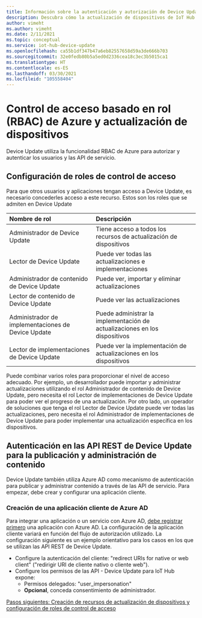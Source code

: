 ```yaml
---
title: Información sobre la autenticación y autorización de Device Update para IoT Hub | Microsoft Docs
description: Descubra cómo la actualización de dispositivos de IoT Hub usa la funcionalidad RBAC de Azure para autenticar y autorizar usuarios y API de servicio.
author: vimeht
ms.author: vimeht
ms.date: 2/11/2021
ms.topic: conceptual
ms.service: iot-hub-device-update
ms.openlocfilehash: ca55b1df347b47a6eb82557658d59a3de666b703
ms.sourcegitcommit: 32e0fedb80b5a5ed0d2336cea18c3ec3b5015ca1
ms.translationtype: HT
ms.contentlocale: es-ES
ms.lasthandoff: 03/30/2021
ms.locfileid: "105558404"
---
```

# <a name="azure-role-based-access-control-rbac-and-device-update"></a>Control de acceso basado en rol (RBAC) de Azure y actualización de dispositivos

Device Update utiliza la funcionalidad RBAC de Azure para autorizar y autenticar los usuarios y las API de servicio.

## <a name="configure-access-control-roles"></a>Configuración de roles de control de acceso

Para que otros usuarios y aplicaciones tengan acceso a Device Update, es necesario concederles acceso a este recurso. Estos son los roles que se admiten en Device Update

|   Nombre de rol   | Descripción  |
| :--------- | :---- |
|  Administrador de Device Update | Tiene acceso a todos los recursos de actualización de dispositivos  |
|  Lector de Device Update| Puede ver todas las actualizaciones e implementaciones |
|  Administrador de contenido de Device Update | Puede ver, importar y eliminar actualizaciones  |
|  Lector de contenido de Device Update | Puede ver las actualizaciones  |
|  Administrador de implementaciones de Device Update | Puede administrar la implementación de actualizaciones en los dispositivos|
|  Lector de implementaciones de Device Update| Puede ver la implementación de actualizaciones en los dispositivos |

Puede combinar varios roles para proporcionar el nivel de acceso adecuado. Por ejemplo, un desarrollador puede importar y administrar actualizaciones utilizando el rol Administrador de contenido de Device Update, pero necesita el rol Lector de implementaciones de Device Update para poder ver el progreso de una actualización. Por otro lado, un operador de soluciones que tenga el rol Lector de Device Update puede ver todas las actualizaciones, pero necesita el rol Administrador de implementaciones de Device Update para poder implementar una actualización específica en los dispositivos.


## <a name="authenticate-to-device-update-rest-apis-for-publishing-and-management"></a>Autenticación en las API REST de Device Update para la publicación y administración de contenido

Device Update también utiliza Azure AD como mecanismo de autenticación para publicar y administrar contenido a través de las API de servicio. Para empezar, debe crear y configurar una aplicación cliente.

### <a name="create-client-azure-ad-app"></a>Creación de una aplicación cliente de Azure AD

Para integrar una aplicación o un servicio con Azure AD, [debe registrar primero](../active-directory/develop/quickstart-register-app.md) una aplicación con Azure AD. La configuración de la aplicación cliente variará en función del flujo de autorización utilizado.  La configuración siguiente es un ejemplo orientativo para los casos en los que se utilizan las API REST de Device Update.

* Configure la autenticación del cliente: "redirect URIs for native or web client" ("redirigir URI de cliente nativo o cliente web").
* Configure los permisos de las API - Device Update para IoT Hub expone:
  * Permisos delegados: "user_impersonation"
  * **Opcional**, conceda consentimiento de administrador.

[Pasos siguientes: Creación de recursos de actualización de dispositivos y configuración de roles de control de acceso](./create-device-update-account.md)